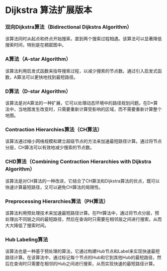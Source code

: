 #   Dijkstra 算法扩展版本
### 双向Dijkstra算法（Bidirectional Dijkstra Algorithm）
该算法同时从起点和终点开始搜索，直到两个搜索过程相遇。该算法可以显著降低搜索时间，特别是在稠密图中。

### A算法（A-star Algorithm）
该算法利用启发式函数来指导搜索过程，以减少搜索的节点数。通过引入启发式函数，A算法可以更快地找到最短路径。

### D算法（D-star Algorithm）
该算法是对A算法的一种扩展，它可以处理动态环境中的路径规划问题。在D*算法中，当地图发生改变时，只需要重新计算受影响的区域，而不需要重新计算整个地图。

### Contraction Hierarchies算法（CH算法）
该算法通过缩小网络规模和建立超级节点的方法来加速最短路径计算。通过将节点分层，CH算法可以有效地减少搜索的节点数。

### CHD算法（Combining Contraction Hierarchies with Dijkstra Algorithm）
该算法是对CH算法的一种改进，它结合了CH算法和Dijkstra算法的优点，既可以快速计算最短路径，又可以避免CH算法的局限性。

### Preprocessing Hierarchies算法（PH算法）
该算法利用预处理技术来加速最短路径计算。在PH算法中，通过将节点分层，预处理出不同层之间的最短路径，然后在查询时只需要在相邻层之间进行搜索，从而大大降低了搜索时间。

### Hub Labeling算法
该算法也是一种基于预处理的算法，它通过构建Hub节点和Label来实现快速最短路径计算。在该算法中，通过标记每个节点的Hub和它到其他Hub的最短路径，然后在查询时只需要在相邻的Hub之间进行搜索，从而实现快速的最短路径计算。